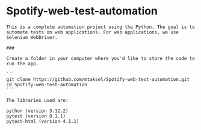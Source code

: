 # Spotify-web-test-automation
 
    This is a complete automation project using the Python. The goal is to automate tests on web applications. For web applications, we use Selenium WebDriver.

    ###

    Create a folder in your computer where you'd like to store the code to run the app.
    
    ```
    git clone https://github.com/mtaksel/Spotify-web-test-automation.git
    cd Spotify-web-test-automation
    ```

    The libraries used are:

    python (version 3.12.2)
    pytest (version 8.1.1)
    pytest-html (version 4.1.1)

